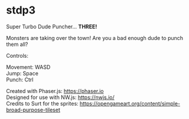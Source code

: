 # stdp3
Super Turbo Dude Puncher... **THREE!**

Monsters are taking over the town! Are you a bad enough dude to punch them all?


Controls:

Movement: WASD  
Jump: Space  
Punch: Ctrl  


Created with Phaser.js: https://phaser.io  
Designed for use with NW.js: https://nwjs.io/  
Credits to Surt for the sprites: https://opengameart.org/content/simple-broad-purpose-tileset
